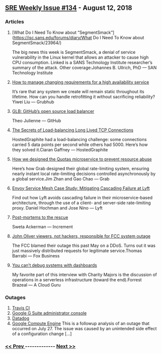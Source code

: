 ## [SRE Weekly Issue #134](https://sreweekly.com/sre-weekly-issue-134/) - August 12, 2018
### Articles

1. [What Do I Need To Know about “SegmentSmack”](https://isc.sans.edu/forums/diary/What Do I Need To Know about SegmentSmack/23964/)

    The big news this week is SegmentSmack, a denial of service vulnerability in the Linux kernel that allows an attacker to cause high CPU consumption. Linked is a SANS Technology Institute researcher’s summary of the attack. Other coverage:Johannes B. Ullrich, PhD — SAN Technology Institute
1. [How to manage changing requirements for a high availability service](https://bytes.grubhub.com/how-to-manage-changing-requirements-for-a-high-availability-service-4715750576bc)

    It’s rare that any system we create will remain static throughout its lifetime. How can you handle retrofitting it without sacrificing reliability?Yiwei Liu — Grubhub
1. [GLB: GitHub’s open source load balancer](https://githubengineering.com/glb-director-open-source-load-balancer/)

    Theo Julienne — GitHub
1. [The Secrets of Load-balancing Long Lived TCP Connections](https://blog.hostedgraphite.com/2018/08/07/the-secrets-of-load-balancing-long-lived-tcp-connections/)

    HostedGraphite had a load-balancing challenge: some connections carried 5 data points per second while others had 5000. Here’s how they solved it.Ciaran Gaffney — HostedGraphite
1. [How we designed the Quotas microservice to prevent resource abuse](https://engineering.grab.com/quotas-service)

    Here’s how Grab designed their global rate-limiting system, ensuring nearly instant local rate-limiting decisions controlled asynchronously by a global service.Jim Zhan and Gao Chao — Grab
1. [Envoy Service Mesh Case Study: Mitigating Cascading Failure at Lyft](https://www.infoq.com/articles/envoy-service-mesh-cascading-failure)

    Find out how Lyft avoids cascading failure in their microservice-based architecture, through the use of a client- and server-side rate-limiting proxy. Daniel Hochman and Jose Nino — Lyft
1. [Post-mortems to the rescue](https://increment.com/documentation/post-mortems-to-the-rescue/)

    Sweta Ackerman — Increment
1. [John Oliver viewers, not hackers, responsible for FCC system outage](https://www.foxbusiness.com/media/john-oliver-viewers-not-hackers-responsible-for-fcc-system-outage)

    The FCC blamed their outage this past May on a DDoS. Turns out it was just massively distributed requests for legitimate service.Thomas Barrabi — Fox Business
1. [You can’t debug systems with dashboards](https://read.acloud.guru/why-you-cant-effectively-debug-your-modern-systems-with-dashboards-57fe3ecd26bf)

    My favorite part of this interview with Charity Majors is the discussion of operations in a serverless infrastructure (toward the end).Forrest Brazeal — A Cloud Guru
### Outages

1. [Travis CI](https://www.traviscistatus.com/incidents/118bjpkgkg00)
1. [Google G Suite administrator console](https://www.google.com/appsstatus#hl=en&v=issue&sid=0&iid=1cb41110feccbe06b3596f7b58effa05)
1. [Datadog](https://status.datadoghq.com/incidents/g43bjgbxxs0t)
1. [Google Compute Engine](https://status.cloud.google.com/incident/cloud-networking/18013#18013006)
    This is a followup analysis of an outage that occurred on July 27.
The issue was caused by an unintended side effect of a configuration change […]

### [ << Prev ](sreweekly-133.md) ------------- [ Next >> ](sreweekly-135.md)